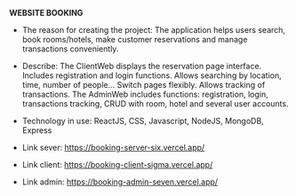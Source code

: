 **WEBSITE BOOKING**

- The reason for creating the project: The application helps users search, book rooms/hotels, make customer reservations and manage transactions conveniently.

- Describe: The ClientWeb displays the reservation page interface. Includes registration and login functions. Allows searching by location, time, number of people... Switch pages flexibly. Allows tracking of transactions.
The AdminWeb includes functions: registration, login, transactions tracking, CRUD with room, hotel and several user accounts.

- Technology in use: ReactJS, CSS, Javascript, NodeJS, MongoDB, Express

- Link sever:
https://booking-server-six.vercel.app/

- Link client:
https://booking-client-sigma.vercel.app/

- Link admin:
https://booking-admin-seven.vercel.app/

